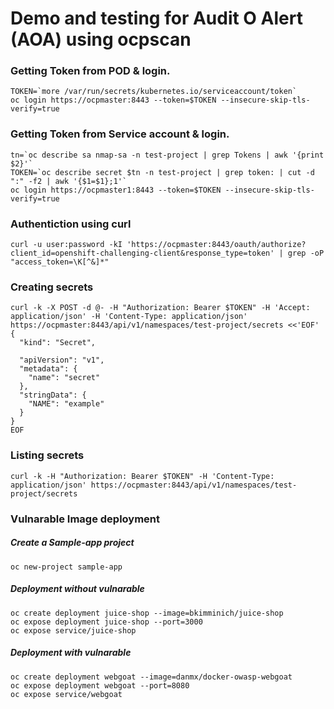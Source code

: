 # Demo and testing for Audit O Alert (AOA) using ocpscan

### Getting Token from POD & login.

```
TOKEN=`more /var/run/secrets/kubernetes.io/serviceaccount/token`
oc login https://ocpmaster:8443 --token=$TOKEN --insecure-skip-tls-verify=true
```

### Getting Token from Service account & login.

```
tn=`oc describe sa nmap-sa -n test-project | grep Tokens | awk '{print $2}'`
TOKEN=`oc describe secret $tn -n test-project | grep token: | cut -d ":" -f2 | awk '{$1=$1};1'`
oc login https://ocpmaster1:8443 --token=$TOKEN --insecure-skip-tls-verify=true
```
           
### Authentiction using curl

```curl -u user:password -kI 'https://ocpmaster:8443/oauth/authorize?client_id=openshift-challenging-client&response_type=token' | grep -oP "access_token=\K[^&]*"```

### Creating secrets

```
curl -k -X POST -d @- -H "Authorization: Bearer $TOKEN" -H 'Accept: application/json' -H 'Content-Type: application/json' https://ocpmaster:8443/api/v1/namespaces/test-project/secrets <<'EOF'
{
  "kind": "Secret",
  
  "apiVersion": "v1",
  "metadata": {
    "name": "secret"
  },
  "stringData": {
    "NAME": "example"
  }
}
EOF
```
### Listing secrets

```curl -k -H "Authorization: Bearer $TOKEN" -H 'Content-Type: application/json' https://ocpmaster:8443/api/v1/namespaces/test-project/secrets```

### Vulnarable Image deployment

##### Create a Sample-app project

```oc new-project sample-app```

##### Deployment without vulnarable

```
oc create deployment juice-shop --image=bkimminich/juice-shop
oc expose deployment juice-shop --port=3000
oc expose service/juice-shop
```

##### Deployment with vulnarable

```
oc create deployment webgoat --image=danmx/docker-owasp-webgoat
oc expose deployment webgoat --port=8080
oc expose service/webgoat
```

